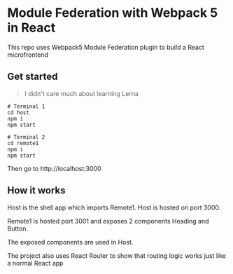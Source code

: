 # Module Federation with Webpack 5 in React

This repo uses Webpack5 Module Federation plugin to build a React microfrontend

## Get started

> I didn't care much about learning Lerna

```shell
# Terminal 1
cd host
npm i
npm start

# Terminal 2
cd remote1
npm i
npm start
```

Then go to http://localhost:3000

## How it works

Host is the shell app which imports Remote1. Host is hosted on port 3000.

Remote1 is hosted port 3001 and exposes 2 components Heading and Button.

The exposed components are used in Host.

The project also uses React Router to show that routing logic works just like a normal React app
